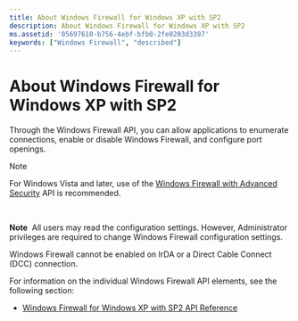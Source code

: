 ```yaml
---
title: About Windows Firewall for Windows XP with SP2
description: About Windows Firewall for Windows XP with SP2
ms.assetid: '05697610-b756-4ebf-bfb0-2fe0203d3397'
keywords: ["Windows Firewall", "described"]
---
```


# About Windows Firewall for Windows XP with SP2

Through the Windows Firewall API, you can allow applications to enumerate connections, enable or disable Windows Firewall, and configure port openings.

> [!Note]  
> For Windows Vista and later, use of the [Windows Firewall with Advanced Security](windows-firewall-advanced-security-start-page.md) API is recommended.

 

**Note**  All users may read the configuration settings. However, Administrator privileges are required to change Windows Firewall configuration settings.

Windows Firewall cannot be enabled on IrDA or a Direct Cable Connect (DCC) connection.

For information on the individual Windows Firewall API elements, see the following section:

-   [Windows Firewall for Windows XP with SP2 API Reference](windows-firewall-reference.md)

 

 




